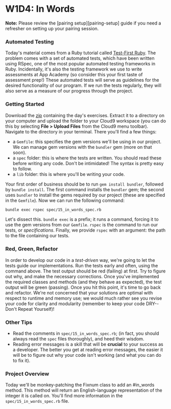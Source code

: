 # W1D4: In Words

**Note:** Please review the [pairing setup][pairing-setup] guide if you
need a refresher on setting up your pairing session.

### Automated Testing

Today's material comes from a Ruby tutorial called [Test-First
Ruby][test-first-ruby]. The problem comes with a set of automated tests,
which have been written using RSpec, one of the most popular automated
testing frameworks in Ruby. Incidentally, it's also the testing
framework we use to write assessments at App Academy (so consider this
your first taste of assessment prep!) These automated tests will serve
as guidelines for the desired functionality of our program. If we run
the tests regularly, they will also serve as a measure of our progress
through the project.

[test-first-ruby]: https://github.com/appacademy/test-first-ruby

### Getting Started

Download the [zip][w1d4-zip] containing the day's exercises. Extract it
to a directory on your computer and upload the folder to your Cloud9
workspace (you can do this by selecting **File > Upload Files** from the
Cloud9 menu toolbar). Navigate to the directory in your terminal. There
you'll find a few things:

- a `Gemfile`: this specifies the gem versions we'll be using in our
  project. We can manage gem versions with the `bundler` gem (more
  on that soon).
- a `spec` folder: this is where the tests are written. You should read
  these before writing any code. Don't be intimidated! The syntax is
  pretty easy to follow.
- a `lib` folder: this is where you'll be writing your code.

[w1d4-zip]: ./w1d4.zip

Your first order of business should be to run `gem install bundler`,
followed by `bundle install`. The first command installs the `bundler`
gem; the second uses `bundler` to install the gems required by our
project (these are specified in the `Gemfile`). Now we can run the
following command:

```sh
bundle exec rspec spec/15_in_words_spec.rb
```

Let's dissect this. `bundle exec` is a prefix; it runs a command,
forcing it to use the gem versions from our `Gemfile`. `rspec` is the
command to run our tests, or _specifications_. Finally, we provide
`rspec` with an argument: the path to the file containing our tests.

### Red, Green, Refactor

In order to develop our code in a _test-driven_ way, we're going to let
the tests guide our implementations. Run the tests early and often,
using the command above. The test output should be red (failing) at
first. Try to figure out why, and make the necessary corrections. Once
you've implemented the required classes and methods (and they behave as
expected), the test output will be green (passing). Once you hit this
point, it's time to go back and refactor. We're not concerned that your
solutions are optimal with respect to runtime and memory use; we would
much rather see you revise your code for clarity and modularity
(remember to keep your code DRY--Don't Repeat Yourself)!

### Other Tips

- Read the comments in `spec/15_in_words_spec.rb`; (in fact, you should
  always read the `spec` files thoroughly), and heed their wisdom.
- Reading error messages is a skill that will be **crucial** to your
  success as a developer. The better you get at reading error messages,
  the easier it will be to figure out why your code isn't working (and
  what you can do to fix it).

### Project Overview

Today we'll be monkey-patching the Fixnum class to add an #in_words
method. This method will return an English-language representation of
the integer it is called on. You'll find more information in the
`spec/15_in_words_spec.rb` file.
